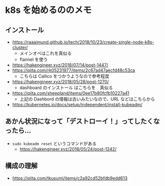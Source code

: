 # k8s を始めるののメモ

## インストール

- https://raaaimund.github.io/tech/2018/10/23/create-single-node-k8s-cluster/
  - メインオペはこれを真似る
  - flannel を使う
- https://hakengineer.xyz/2018/07/14/post-1447/
- https://qiita.com/rk05231977/items/2c67ad47aecfd48c53ca
  - こちらは Callico をつかうようなので参考程度
- https://hakengineer.xyz/2018/05/28/post-1270/
  - dashboard のインストール はこちらを　真似る
- https://qiita.com/sheepland/items/0ee17b80fcfb10227a41
  - 上記の Dashbord の情報は古いみたいなので、URL などはこちらから
- https://kubernetes.io/docs/setup/independent/install-kubeadm/

## あかん状況になって「デストローイ！」ってしたくなったら…

- `sudo kubeadm reset` というコマンドがある
  - https://hakengineer.xyz/2018/05/24/post-1242/

## 構成の理解

- https://qiita.com/tkusumi/items/c2a92cd52bfdb9edd613
